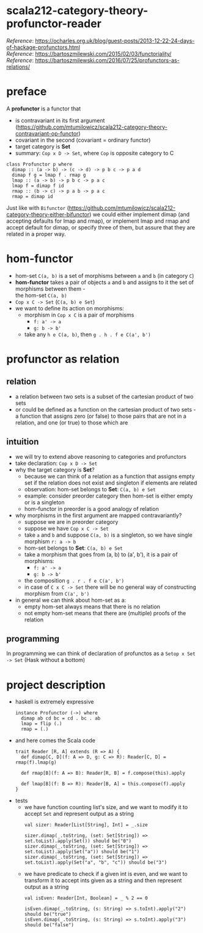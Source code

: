 # scala212-category-theory-profunctor-reader
_Reference_: https://ocharles.org.uk/blog/guest-posts/2013-12-22-24-days-of-hackage-profunctors.html  
_Reference_: https://bartoszmilewski.com/2015/02/03/functoriality/  
_Reference_: https://bartoszmilewski.com/2016/07/25/profunctors-as-relations/

# preface
A **profunctor** is a functor that
* is contravariant in its first argument (https://github.com/mtumilowicz/scala212-category-theory-contravariant-op-functor)
* covariant in the second (covariant = ordinary functor)
* target category is **Set**
* summary: `Cop x D -> Set`, where `Cop` is opposite category to C

```
class Profunctor p where
  dimap :: (a -> b) -> (c -> d) -> p b c -> p a d
  dimap f g = lmap f . rmap g
  lmap :: (a -> b) -> p b c -> p a c
  lmap f = dimap f id
  rmap :: (b -> c) -> p a b -> p a c
  rmap = dimap id
```

Just like with `Bifunctor` (https://github.com/mtumilowicz/scala212-category-theory-either-bifunctor)
we could either implement dimap (and accepting defaults for lmap
and rmap), or implement lmap and rmap and accept default for dimap,
or specify three of them, but assure that they are related in 
a proper way.

# hom-functor
* hom-set `C(a, b)` is a set of morphisms between `a` and `b` 
(in category `C`)
* **hom-functor** takes a pair of objects `a` and `b` and assigns 
to it the set of morphisms between them -  
the hom-set `C(a, b)`
* `Cop x C -> Set` (`C(a, b) e Set`)
* we want to define its action on morphisms:
    * morphism in `Cop x C` is a pair of morphisms
        * `f: a' -> a`
        * `g: b -> b'`
    * take any `h e C(a, b)`, 
    then `g . h . f e C(a', b')`

# profunctor as relation

## relation
* a relation between two sets is a subset of the 
cartesian product of two sets
* or could be defined as a function on the cartesian 
product of two sets - a function 
that assigns zero (or false) to those pairs that are 
not in a relation, and one (or true) to those which are

## intuition
* we will try to extend above reasoning to categories and profunctors
* take declaration: `Cop x D -> Set`
* why the target category is **Set**? 
    * because we can think of a
        relation as a function that assigns empty set if the relation
        does not exist and singleton if elements are related
    * observation: hom-set belongs to **Set**: `C(a, b) e Set`
    * example: consider preorder category then hom-set is either empty or is a singleton
    * hom-functor in preorder is a good analogy of relation
* why morphisms in the first argument are mapped contravariantly?
    * suppose we are in preorder category
    * suppose we have `Cop x C -> Set`
    * take `a` and `b` and suppose `C(a, b)` is a singleton, so
    we have single morphism `r: a -> b`
    * hom-set belongs to **Set**: `C(a, b) e Set`
    * take a morphism that goes from (a, b) to (a', b'), 
    it is a pair of morphisms:
        * `f: a' -> a`
        * `g: b -> b'`
    * the composition `g . r . f e C(a', b')`
    * in case of `C x C -> Set` there will be no general way of
    constructing morphism from `C(a', b')`
* in general we can think about hom-set as a:
    * empty hom-set always means that there is no relation
    * not empty hom-set means that there are (multiple) proofs
    of the relation
    
## programming
In programming we can think of declaration of profunctos as a
`Setop x Set -> Set` (Hask without a bottom)

# project description
* haskell is extremely expressive
    ```
    instance Profunctor (->) where
      dimap ab cd bc = cd . bc . ab
      lmap = flip (.)
      rmap = (.)
    ```
* and here comes the Scala code
    ```
    trait Reader [R, A] extends (R => A) {
      def dimap[C, D](f: A => D, g: C => R): Reader[C, D] = rmap(f).lmap(g)
      
      def rmap[B](f: A => B): Reader[R, B] = f.compose(this).apply
      
      def lmap[B](f: B => R): Reader[B, A] = this.compose(f).apply
    }
    ```
* tests
    * we have function counting list's size, and we want to modify 
    it to accept `Set` and represent output as a string
        ```
        val sizer: Reader[List[String], Int] = _.size
        
        sizer.dimap(_.toString, (set: Set[String]) => set.toList).apply(Set()) should be("0")
        sizer.dimap(_.toString, (set: Set[String]) => set.toList).apply(Set("a")) should be("1")
        sizer.dimap(_.toString, (set: Set[String]) => set.toList).apply(Set("a", "b", "c")) should be("3")
        ```
    * we have predicate to check if a given int is even, and
    we want to transform it to accept ints given as a string
    and then represent output as a string
        ```
        val isEven: Reader[Int, Boolean] = _ % 2 == 0
        
        isEven.dimap(_.toString, (s: String) => s.toInt).apply("2") should be("true")
        isEven.dimap(_.toString, (s: String) => s.toInt).apply("3") should be("false")
        ```